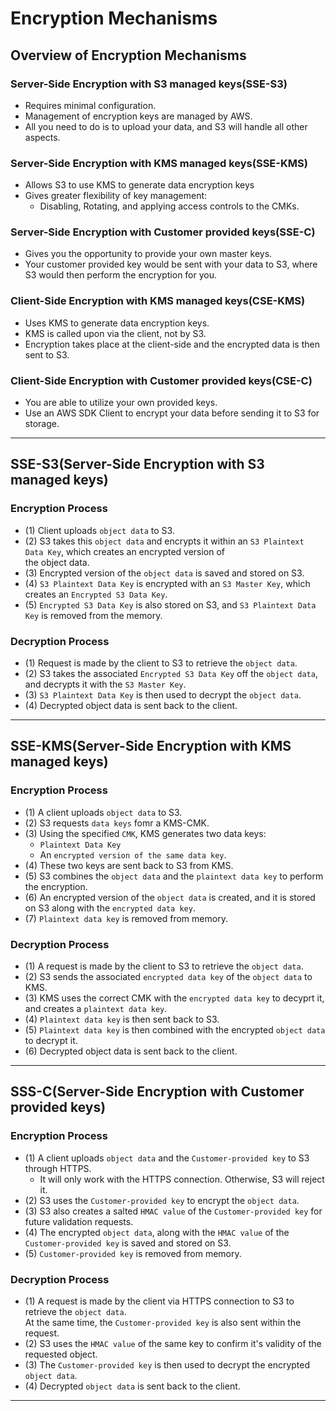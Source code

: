 # Encryption Mechanisms

## Overview of Encryption Mechanisms

### Server-Side Encryption with S3 managed keys(SSE-S3)

- Requires minimal configuration.
- Management of encryption keys are managed by AWS.
- All you need to do is to upload your data, and S3 will handle all other aspects.

### Server-Side Encryption with KMS managed keys(SSE-KMS)

- Allows S3 to use KMS to generate data encryption keys
- Gives greater flexibility of key management:
  - Disabling, Rotating, and applying access controls to the CMKs.

### Server-Side Encryption with Customer provided keys(SSE-C)

- Gives you the opportunity to provide your own master keys.
- Your customer provided key would be sent with your data to S3, where S3 would then perform the encryption for you.

### Client-Side Encryption with KMS managed keys(CSE-KMS)

- Uses KMS to generate data encryption keys.
- KMS is called upon via the client, not by S3.
- Encryption takes place at the client-side and the encrypted data is then sent to S3.

### Client-Side Encryption with Customer provided keys(CSE-C)

- You are able to utilize your own provided keys.
- Use an AWS SDK Client to encrypt your data before sending it to S3 for storage.

---

## SSE-S3(Server-Side Encryption with S3 managed keys)

### Encryption Process

- (1) Client uploads `object data` to S3.
- (2) S3 takes this `object data` and encrypts it within an `S3 Plaintext Data Key`, which creates an encrypted version of  
  the object data.
- (3) Encrypted version of the `object data` is saved and stored on S3.
- (4) `S3 Plaintext Data Key` is encrypted with an `S3 Master Key`, which creates an `Encrypted S3 Data Key`.
- (5) `Encrypted S3 Data Key` is also stored on S3, and `S3 Plaintext Data Key` is removed from the memory.

### Decryption Process

- (1) Request is made by the client to S3 to retrieve the `object data`.
- (2) S3 takes the associated `Encrypted S3 Data Key` off the `object data`, and decrypts it with the `S3 Master Key`.
- (3) `S3 Plaintext Data Key` is then used to decrypt the `object data`.
- (4) Decrypted object data is sent back to the client.

---

## SSE-KMS(Server-Side Encryption with KMS managed keys)

### Encryption Process

- (1) A client uploads `object data` to S3.
- (2) S3 requests `data keys` fomr a KMS-CMK.
- (3) Using the specified `CMK`, KMS generates two data keys:
  - `Plaintext Data Key`
  - An `encrypted version of the same data key`.
- (4) These two keys are sent back to S3 from KMS.
- (5) S3 combines the `object data` and the `plaintext data key` to perform the encryption.
- (6) An encrypted version of the `object data` is created, and it is stored on S3 along with the `encrypted data key`.
- (7) `Plaintext data key` is removed from memory.

### Decryption Process

- (1) A request is made by the client to S3 to retrieve the `object data`.
- (2) S3 sends the associated `encrypted data key` of the `object data` to KMS.
- (3) KMS uses the correct CMK with the `encrypted data key` to decyprt it, and creates a `plaintext data key`.
- (4) `Plaintext data key` is then sent back to S3.
- (5) `Plaintext data key` is then combined with the encrypted `object data` to decrypt it.
- (6) Decrypted object data is sent back to the client.

---

## SSS-C(Server-Side Encryption with Customer provided keys)

### Encryption Process

- (1) A client uploads `object data` and the `Customer-provided key` to S3 through HTTPS.
  - It will only work with the HTTPS connection. Otherwise, S3 will reject it.
- (2) S3 uses the `Customer-provided key` to encrypt the `object data`.
- (3) S3 also creates a salted `HMAC value` of the `Customer-provided key` for future validation requests.
- (4) The encrypted `object data`, along with the `HMAC value` of the `Customer-provided key` is saved and stored on S3.
- (5) `Customer-provided key` is removed from memory.

### Decryption Process

- (1) A request is made by the client via HTTPS connection to S3 to retrieve the `object data`.  
  At the same time, the `Customer-provided key` is also sent within the request.
- (2) S3 uses the `HMAC value` of the same key to confirm it's validity of the requested object.
- (3) The `Customer-provided key` is then used to decrypt the encrypted `object data`.
- (4) Decrypted `object data` is sent back to the client.

---
